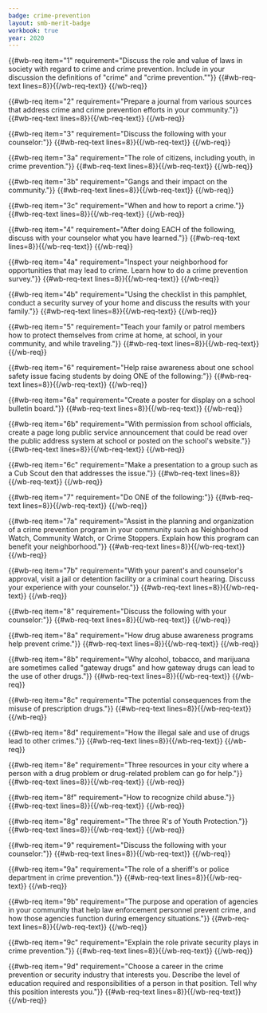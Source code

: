 ```yaml
---
badge: crime-prevention
layout: smb-merit-badge
workbook: true
year: 2020
---
```



{{#wb-req item="1" requirement="Discuss the role and value of laws in society with regard to crime and crime prevention. Include in your discussion the definitions of \"crime\" and \"crime prevention.\""}}
{{#wb-req-text lines=8}}{{/wb-req-text}}
{{/wb-req}}

{{#wb-req item="2" requirement="Prepare a journal from various sources that address crime and crime prevention efforts in your community."}}
{{#wb-req-text lines=8}}{{/wb-req-text}}
{{/wb-req}}

{{#wb-req item="3" requirement="Discuss the following with your counselor:"}}
{{#wb-req-text lines=8}}{{/wb-req-text}}
{{/wb-req}}

{{#wb-req item="3a" requirement="The role of citizens, including youth, in crime prevention."}}
{{#wb-req-text lines=8}}{{/wb-req-text}}
{{/wb-req}}

{{#wb-req item="3b" requirement="Gangs and their impact on the community."}}
{{#wb-req-text lines=8}}{{/wb-req-text}}
{{/wb-req}}

{{#wb-req item="3c" requirement="When and how to report a crime."}}
{{#wb-req-text lines=8}}{{/wb-req-text}}
{{/wb-req}}

{{#wb-req item="4" requirement="After doing EACH of the following, discuss with your counselor what you have learned."}}
{{#wb-req-text lines=8}}{{/wb-req-text}}
{{/wb-req}}

{{#wb-req item="4a" requirement="Inspect your neighborhood for opportunities that may lead to crime. Learn how to do a crime prevention survey."}}
{{#wb-req-text lines=8}}{{/wb-req-text}}
{{/wb-req}}

{{#wb-req item="4b" requirement="Using the checklist in this pamphlet, conduct a security survey of your home and discuss the results with your family."}}
{{#wb-req-text lines=8}}{{/wb-req-text}}
{{/wb-req}}

{{#wb-req item="5" requirement="Teach your family or patrol members how to protect themselves from crime at home, at school, in your community, and while traveling."}}
{{#wb-req-text lines=8}}{{/wb-req-text}}
{{/wb-req}}

{{#wb-req item="6" requirement="Help raise awareness about one school safety issue facing students by doing ONE of the following:"}}
{{#wb-req-text lines=8}}{{/wb-req-text}}
{{/wb-req}}

{{#wb-req item="6a" requirement="Create a poster for display on a school bulletin board."}}
{{#wb-req-text lines=8}}{{/wb-req-text}}
{{/wb-req}}

{{#wb-req item="6b" requirement="With permission from school officials, create a page long public service announcement that could be read over the public address system at school or posted on the school's website."}}
{{#wb-req-text lines=8}}{{/wb-req-text}}
{{/wb-req}}

{{#wb-req item="6c" requirement="Make a presentation to a group such as a Cub Scout den that addresses the issue."}}
{{#wb-req-text lines=8}}{{/wb-req-text}}
{{/wb-req}}

{{#wb-req item="7" requirement="Do ONE of the following:"}}
{{#wb-req-text lines=8}}{{/wb-req-text}}
{{/wb-req}}

{{#wb-req item="7a" requirement="Assist in the planning and organization of a crime prevention program in your community such as Neighborhood Watch, Community Watch, or Crime Stoppers. Explain how this program can benefit your neighborhood."}}
{{#wb-req-text lines=8}}{{/wb-req-text}}
{{/wb-req}}

{{#wb-req item="7b" requirement="With your parent's and counselor's approval, visit a jail or detention facility or a criminal court hearing. Discuss your experience with your counselor."}}
{{#wb-req-text lines=8}}{{/wb-req-text}}
{{/wb-req}}

{{#wb-req item="8" requirement="Discuss the following with your counselor:"}}
{{#wb-req-text lines=8}}{{/wb-req-text}}
{{/wb-req}}

{{#wb-req item="8a" requirement="How drug abuse awareness programs help prevent crime."}}
{{#wb-req-text lines=8}}{{/wb-req-text}}
{{/wb-req}}

{{#wb-req item="8b" requirement="Why alcohol, tobacco, and marijuana are sometimes called \"gateway drugs\" and how gateway drugs can lead to the use of other drugs."}}
{{#wb-req-text lines=8}}{{/wb-req-text}}
{{/wb-req}}

{{#wb-req item="8c" requirement="The potential consequences from the misuse of prescription drugs."}}
{{#wb-req-text lines=8}}{{/wb-req-text}}
{{/wb-req}}

{{#wb-req item="8d" requirement="How the illegal sale and use of drugs lead to other crimes."}}
{{#wb-req-text lines=8}}{{/wb-req-text}}
{{/wb-req}}

{{#wb-req item="8e" requirement="Three resources in your city where a person with a drug problem or drug-related problem can go for help."}}
{{#wb-req-text lines=8}}{{/wb-req-text}}
{{/wb-req}}

{{#wb-req item="8f" requirement="How to recognize child abuse."}}
{{#wb-req-text lines=8}}{{/wb-req-text}}
{{/wb-req}}

{{#wb-req item="8g" requirement="The three R's of Youth Protection."}}
{{#wb-req-text lines=8}}{{/wb-req-text}}
{{/wb-req}}

{{#wb-req item="9" requirement="Discuss the following with your counselor:"}}
{{#wb-req-text lines=8}}{{/wb-req-text}}
{{/wb-req}}

{{#wb-req item="9a" requirement="The role of a sheriff's or police department in crime prevention."}}
{{#wb-req-text lines=8}}{{/wb-req-text}}
{{/wb-req}}

{{#wb-req item="9b" requirement="The purpose and operation of agencies in your community that help law enforcement personnel prevent crime, and how those agencies function during emergency situations."}}
{{#wb-req-text lines=8}}{{/wb-req-text}}
{{/wb-req}}

{{#wb-req item="9c" requirement="Explain the role private security plays in crime prevention."}}
{{#wb-req-text lines=8}}{{/wb-req-text}}
{{/wb-req}}

{{#wb-req item="9d" requirement="Choose a career in the crime prevention or security industry that interests you. Describe the level of education required and responsibilities of a person in that position. Tell why this position interests you."}}
{{#wb-req-text lines=8}}{{/wb-req-text}}
{{/wb-req}}
